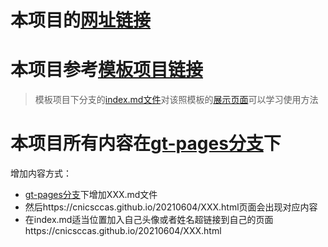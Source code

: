 # 本项目的[网址链接](https://cnicsccas.github.io/20210604/)

# 本项目参考[模板项目链接](https://github.com/pages-themes/merlot)
>模板项目下分支的[index.md文件](https://github.com/pages-themes/merlot/blob/master/index.md)对该照模板的[展示页面](https://pages-themes.github.io/merlot/)可以学习使用方法

# 本项目所有内容在[gt-pages分支](https://github.com/cnicsccas/20210604/tree/gh-pages)下

增加内容方式：
- [gt-pages分支](https://github.com/cnicsccas/20210604/tree/gh-pages)下增加XXX.md文件
- 然后https://cnicsccas.github.io/20210604/XXX.html页面会出现对应内容
- 在index.md适当位置加入自己头像或者姓名超链接到自己的页面https://cnicsccas.github.io/20210604/XXX.html


